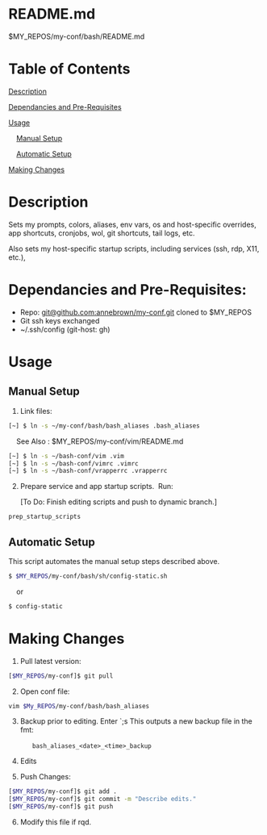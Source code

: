 # README.md

$MY_REPOS/my-conf/bash/README.md       

# Table of Contents

[Description](#description)

[Dependancies and Pre-Requisites](#dependancies-and-pre-requisites)

[Usage](#usage)

    [Manual Setup](#manual-setup)

    [Automatic Setup](#automatic-setup)

[Making Changes](#making-changes)

# Description

Sets my prompts, colors, aliases, env vars, os and host-specific overrides, app shortcuts, cronjobs, wol, git shortcuts, tail logs, etc.

Also sets my host-specific startup scripts, including services (ssh, rdp, X11, etc.),   

# Dependancies and Pre-Requisites:

- Repo: [git@github.com:annebrown/my-conf.git]( https://github.com/annebrown/bash-conf.git )  cloned to $MY_REPOS       
- Git ssh keys exchanged
- ~/.ssh/config (git-host: gh)

# Usage

## Manual Setup

1. Link files: 

```bash
[~] $ ln -s ~/my-conf/bash/bash_aliases .bash_aliases     
```

    See Also : $MY_REPOS/my-conf/vim/README.md

```bash
[~] $ ln -s ~/bash-conf/vim .vim
[~] $ ln -s ~/bash-conf/vimrc .vimrc
[~] $ ln -s ~/bash-conf/vrapperrc .vrapperrc
```

2. Prepare service and app startup scripts.  Run: 
   
   [To Do: Finish editing scripts and push to dynamic branch.]

```bash
prep_startup_scripts   
```

## Automatic Setup

This script automates the manual setup steps described above. 

```bash
$ $MY_REPOS/my-conf/bash/sh/config-static.sh
```

    or

```bash
$ config-static
```

# Making Changes

1. Pull latest version:

```bash
[$MY_REPOS/my-conf]$ git pull
```

2. Open conf file:

```bash
vim $My_REPOS/my-conf/bash/bash_aliases
```

3. Backup prior to editing.  Enter `;s  This outputs a new backup file in the fmt:

            `bash_aliases_<date>_<time>_backup`

4. Edits

5. Push Changes:

```bash
[$MY_REPOS/my-conf]$ git add .
[$MY_REPOS/my-conf]$ git commit -m "Describe edits."
[$MY_REPOS/my-conf]$ git push
```

6. Modify this file if rqd.